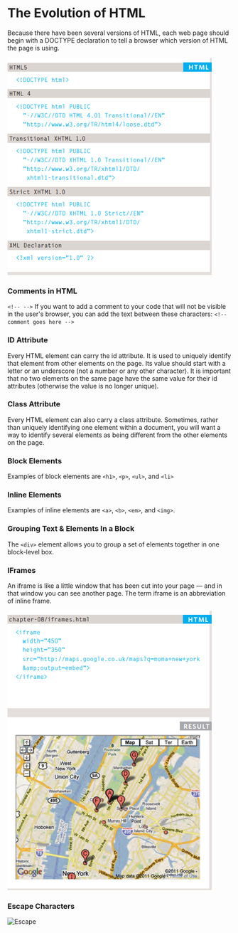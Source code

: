 # The Evolution of HTML

Because there have been several versions of HTML, each web page should begin with a DOCTYPE declaration to tell a
browser which version of HTML the page is using.

![DOCTYPE](imgs/doctype.PNG)

### Comments in HTML

`<!-- -->`
If you want to add a comment to your code that will not be visible in the user's browser, you
can add the text between these characters:
`<!-- comment goes here -->`

### ID Attribute

Every HTML element can carry the id attribute. It is used to uniquely identify that element from other elements on the
page. Its value should start with a letter or an underscore (not a number or any other character). It is important that no two elements on the same page
have the same value for their id attributes (otherwise the value is no longer unique).

### Class Attribute

Every HTML element can also carry a class attribute. Sometimes, rather than uniquely identifying one element within
a document, you will want a way to identify several elements as being different from the other elements on the page.

### Block Elements

Examples of block elements are
`<h1>`, `<p>`, `<ul>`, and `<li>`

### Inline Elements

Examples of inline elements are
`<a>`, `<b>`, `<em>`, and `<img>`.

### Grouping Text & Elements In a Block

The `<div>` element allows you to group a set of elements together in one block-level box.


### IFrames

An iframe is like a little window that has been cut into your page — and in that window you can see another page. The term
iframe is an abbreviation of inline frame.

![IFrame](imgs/ifram.PNG)


### Escape Characters

![Escape](escape.PNG)

